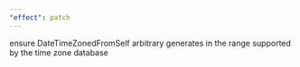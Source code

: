 ```yaml
---
"effect": patch
---
```


ensure DateTimeZonedFromSelf arbitrary generates in the range supported by the time zone database
